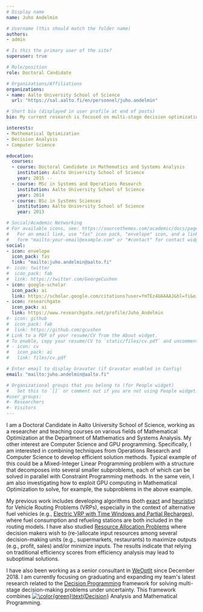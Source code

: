 ```yaml
---
# Display name
name: Juho Andelmin

# Username (this should match the folder name)
authors:
- admin

# Is this the primary user of the site?
superuser: true

# Role/position
role: Doctoral Candidate

# Organizations/Affiliations
organizations:
- name: Aalto University School of Science
  url: "https://sal.aalto.fi/en/personnel/juho.andelmin"

# Short bio (displayed in user profile at end of posts)
bio: My current research is focused on multi-stage decision optimization under uncertainty.

interests:
- Mathematical Optimization
- Decision Analysis
- Computer Science

education:
  courses:
  - course: Doctoral Candidate in Mathematics and Systems Analysis
    institution: Aalto University School of Science
    year: 2015 --
  - course: MSc in Systems and Operations Research
    institution: Aalto University School of Science
    year: 2014
  - course: BSc in Systems Sciences
    institution: Aalto University School of Science 
    year: 2013

# Social/Academic Networking
# For available icons, see: https://sourcethemes.com/academic/docs/page-builder/#icons
#   For an email link, use "fas" icon pack, "envelope" icon, and a link in the
#   form "mailto:your-email@example.com" or "#contact" for contact widget.
social:
- icon: envelope
  icon_pack: fas
  link: "mailto:juho.andelmin@aalto.fi"
#- icon: twitter
#  icon_pack: fab
#  link: https://twitter.com/GeorgeCushen
- icon: google-scholar
  icon_pack: ai
  link: https://scholar.google.com/citations?user=YmTEz4UAAAAJ&hl=fi&oi=ao
- icon: researchgate
  icon_pack: ai
  link: https://www.researchgate.net/profile/Juho_Andelmin
#- icon: github
#  icon_pack: fab
#  link: https://github.com/gcushen
# Link to a PDF of your resume/CV from the About widget.
# To enable, copy your resume/CV to `static/files/cv.pdf` and uncomment the lines below.
# - icon: cv
#   icon_pack: ai
#   link: files/cv.pdf

# Enter email to display Gravatar (if Gravatar enabled in Config)
email: "mailto:juho.andelmin@aalto.fi"

# Organizational groups that you belong to (for People widget)
#   Set this to `[]` or comment out if you are not using People widget.
#user_groups:
#- Researchers
#- Visitors
---
```


I am a Doctoral Candidate in Aalto University School of Science, working as a researcher and teaching courses on various fields of Mathematical Optimization at the Department of Mathematics and Systems Analysis. My other interest are Computer Science and GPU programming. Specifically, I am interested in combining techniques from Operations Research and Computer Science to develop efficient solution methods. Typical example of this could be a Mixed-Integer Linear Programming problem with a structure that decomposes into several smaller subproblems, each of which can be solved in parallel with Constraint Programming methods. In the same vein, I am also investigating how to exploit GPU computing in Mathematical Optimization to solve, for example, the subproblems in the above example. 

My previous work includes developing algorithms (both [exact](https://doi.org/10.1287/trsc.2016.0734) and [heuristic](https://doi.org/10.1016/j.cor.2019.04.018)) for Vehicle Routing Problems (VRPs), especially in the context of alternative fuel vehicles (e.g., [Electric VRP with Time Windows and Partial Recharges](https://sal.aalto.fi/files/personnel/juho.andelmin/tand14_public.pdf)), where fuel consumption and refueling stations are both included in the routing models. I have also studied [Resource Allocation Problems](https://doi.org/10.1016/j.ejor.2020.03.031) where decision makers wish to (re-)allocate input resources among several decision-making units (e.g., supermarkets, restaurants) to maximize outputs (e.g., profit, sales) and/or minimize inputs. The results indicate that relying on traditional efficiency scores from efficiency analysis may lead to suboptimal solutions. 

I have also been working as a senior consultant in [WeOptIt](https://weoptit.com/) since December 2018. I am currently focusing on graduating and expanding my team's latest research related to the [Decision Programming](https://arxiv.org/pdf/1910.09196.pdf) framework for solving multi-stage decision-making problems under uncertainty. This framework combines <a href="https://www.codecogs.com/eqnedit.php?latex=\color{green}\text{Decision}" target="_blank"><img src="https://latex.codecogs.com/svg.latex?\color{green}\text{Decision}" title="\color{green}\text{Decision}" /></a> Analysis and Mathematical Programming.
